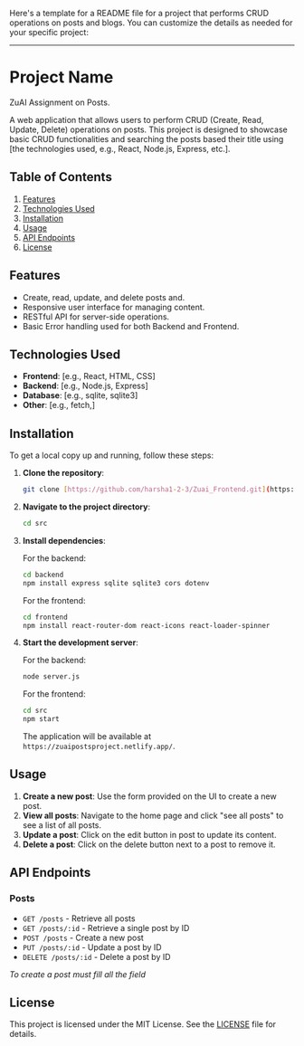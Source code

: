 Here's a template for a README file for a project that performs CRUD operations on posts and blogs. You can customize the details as needed for your specific project:

---

# Project Name

ZuAI Assignment on Posts.

A web application that allows users to perform CRUD (Create, Read, Update, Delete) operations on posts. This project is designed to showcase basic CRUD functionalities and searching the posts based their title using [the technologies used, e.g., React, Node.js, Express, etc.].

## Table of Contents

1. [Features](#features)
2. [Technologies Used](#technologies-used)
3. [Installation](#installation)
4. [Usage](#usage)
5. [API Endpoints](#api-endpoints)
6. [License](#license)

## Features

- Create, read, update, and delete posts and.
- Responsive user interface for managing content.
- RESTful API for server-side operations.
- Basic Error handling used for both Backend and Frontend.

## Technologies Used

- **Frontend**: [e.g., React, HTML, CSS]
- **Backend**: [e.g., Node.js, Express]
- **Database**: [e.g., sqlite, sqlite3]
- **Other**: [e.g., fetch,]

## Installation

To get a local copy up and running, follow these steps:

1. **Clone the repository**:

   ```bash
   git clone [https://github.com/harsha1-2-3/Zuai_Frontend.git](https://github.com/harsha1-2-3/ZuAI_FrontendCode)
   ```

2. **Navigate to the project directory**:

   ```bash
   cd src
   ```

3. **Install dependencies**:

   For the backend:

   ```bash
   cd backend
   npm install express sqlite sqlite3 cors dotenv
   ```

   For the frontend:

   ```bash
   cd frontend
   npm install react-router-dom react-icons react-loader-spinner
   ```

4. **Start the development server**:

   For the backend:

   ```bash
   node server.js
   ```

   For the frontend:

   ```bash
   cd src
   npm start
   ```

   The application will be available at `https://zuaipostsproject.netlify.app/`.

## Usage

1. **Create a new post**: Use the form provided on the UI to create a new post.
2. **View all posts**: Navigate to the home page and click "see all posts" to see a list of all posts.
3. **Update a post**: Click on the edit button in post to update its content.
4. **Delete a post**: Click on the delete button next to a post to remove it.

## API Endpoints

### Posts

- `GET /posts` - Retrieve all posts
- `GET /posts/:id` - Retrieve a single post by ID
- `POST /posts` - Create a new post
- `PUT /posts/:id` - Update a post by ID
- `DELETE /posts/:id` - Delete a post by ID

_To create a post must fill all the field_

## License

This project is licensed under the MIT License. See the [LICENSE](LICENSE) file for details.
